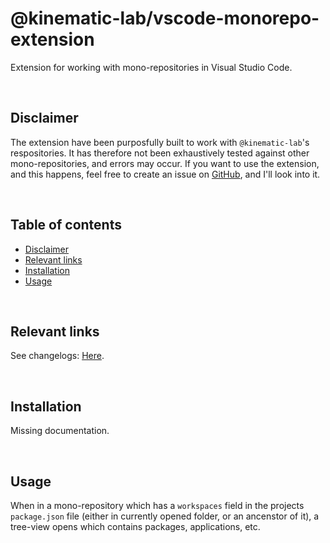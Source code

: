 # @kinematic-lab/vscode-monorepo-extension <!-- omit in toc -->

Extension for working with mono-repositories in Visual Studio Code.

<br />

## Disclaimer

The extension have been purposfully built to work with `@kinematic-lab`'s respositories.
It has therefore not been exhaustively tested against other mono-repositories, and errors may occur. If you want to use the extension, and this happens, feel free to create an issue on [GitHub](https://github.com/kinematic-lab/vscode-monorepo-extension), and I'll look into it.

<br />

## Table of contents <!-- omit in toc -->

-   [Disclaimer](#disclaimer)
-   [Relevant links](#relevant-links)
-   [Installation](#installation)
-   [Usage](#usage)

<br />

## Relevant links

See changelogs: [Here](https://github.com/kinematic-lab/vscode-monorepo-extension/blob/main/CHANGELOG.md).

<br />

## Installation

Missing documentation.

<br />

## Usage

When in a mono-repository which has a `workspaces` field in the projects `package.json` file (either in currently opened folder, or an ancenstor of it), a tree-view opens which contains packages, applications, etc.

